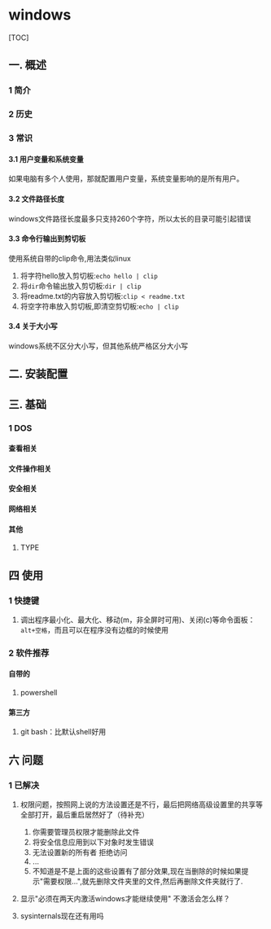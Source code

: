 # windows
[TOC]
## 一. 概述
### 1 简介
### 2 历史
### 3 常识
#### 3.1 用户变量和系统变量  
如果电脑有多个人使用，那就配置用户变量，系统变量影响的是所有用户。

#### 3.2 文件路径长度
windows文件路径长度最多只支持260个字符，所以太长的目录可能引起错误

#### 3.3 命令行输出到剪切板
使用系统自带的clip命令,用法类似linux
1. 将字符hello放入剪切板:`echo hello | clip`
2. 将`dir`命令输出放入剪切板:`dir | clip`
3. 将readme.txt的内容放入剪切板:`clip < readme.txt`
4. 将空字符串放入剪切板,即清空剪切板:`echo | clip`

#### 3.4 关于大小写
windows系统不区分大小写，但其他系统严格区分大小写

## 二. 安装配置
## 三. 基础
### 1 DOS
#### 查看相关
#### 文件操作相关
#### 安全相关
#### 网络相关
#### 其他
1. TYPE

## 四 使用
### 1 快捷键
1. 调出程序最小化、最大化、移动(m，非全屏时可用)、关闭(c)等命令面板：`alt+空格`，而且可以在程序没有边框的时候使用

### 2 软件推荐
#### 自带的
1. powershell
#### 第三方
1. git bash：比默认shell好用

## 六 问题
### 1 已解决
1. 权限问题，按照网上说的方法设置还是不行，最后把网络高级设置里的共享等全部打开，最后重启居然好了（待补充）
    1. 你需要管理员权限才能删除此文件
    2. 将安全信息应用到以下对象时发生错误
    3. 无法设置新的所有者 拒绝访问
    4. ...
    5. 不知道是不是上面的这些设置有了部分效果,现在当删除的时候如果提示"需要权限...",就先删除文件夹里的文件,然后再删除文件夹就行了.

2. 显示"必须在两天内激活windows才能继续使用"
    不激活会怎么样？
3. sysinternals现在还有用吗

